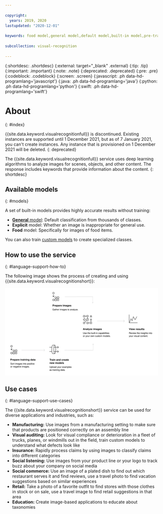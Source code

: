 ```yaml
---

copyright:
  years: 2019, 2020
lastupdated: "2020-12-01"

keywords: food model,general model,default model,built-in model,pre-trained model,explicit model,food classifier,general classifier,default classifier,built-in classifier,pre-trained classifier,explicit classifier

subcollection: visual-recognition

---
```


{:shortdesc: .shortdesc}
{:external: target="_blank" .external}
{:tip: .tip}
{:important: .important}
{:note: .note}
{:deprecated: .deprecated}
{:pre: .pre}
{:codeblock: .codeblock}
{:screen: .screen}
{:javascript: .ph data-hd-programlang='javascript'}
{:java: .ph data-hd-programlang='java'}
{:python: .ph data-hd-programlang='python'}
{:swift: .ph data-hd-programlang='swift'}

# About
{: #index}

{{site.data.keyword.visualrecognitionfull}} is discontinued. Existing instances are supported until 1 December 2021, but as of 7 January 2021, you can't create instances. Any instance that is provisioned on 1 December 2021 will be deleted.
{: deprecated}

The {{site.data.keyword.visualrecognitionfull}} service uses deep learning algorithms to analyze images for scenes, objects, and other content. The response includes keywords that provide information about the content.
{: shortdesc}

## Available models
{: #models}

A set of built-in models provides highly accurate results without training:

- [**General** model](/docs/visual-recognition?topic=visual-recognition-customizing#general-model): Default classification from thousands of classes.
- **Explicit** model: Whether an image is inappropriate for general use.
- **Food** model: Specifically for images of food items.

You can also train [custom models](/docs/visual-recognition?topic=visual-recognition-tutorial-custom-classifier#tutorial-custom-classifier) to create specialized classes.

## How to use the service
{: #language-support-how-to}

The following image shows the process of creating and using {{site.data.keyword.visualrecognitionshort}}:

![Describes the flow of the {{site.data.keyword.visualrecognitionshort}} service, from preparing, training, and classifying images to viewing results.](images/visual-recognition-process-110717.svg)


## Use cases
{: #language-support-use-cases}

The {{site.data.keyword.visualrecognitionshort}} service can be used for diverse applications and industries, such as:

- **Manufacturing:** Use images from a manufacturing setting to make sure that products are positioned correctly on an assembly line
- **Visual auditing:** Look for visual compliance or deterioration in a fleet of trucks, planes, or windmills out in the field, train custom models to understand what defects look like
- **Insurance:** Rapidly process claims by using images to classify claims into different categories
- **Social listening:** Use images from your product line or your logo to track buzz about your company on social media
- **Social commerce:** Use an image of a plated dish to find out which restaurant serves it and find reviews, use a travel photo to find vacation suggestions based on similar experiences
- **Retail:** Take a photo of a favorite outfit to find stores with those clothes in stock or on sale, use a travel image to find retail suggestions in that area
- **Education:** Create image-based applications to educate about taxonomies
